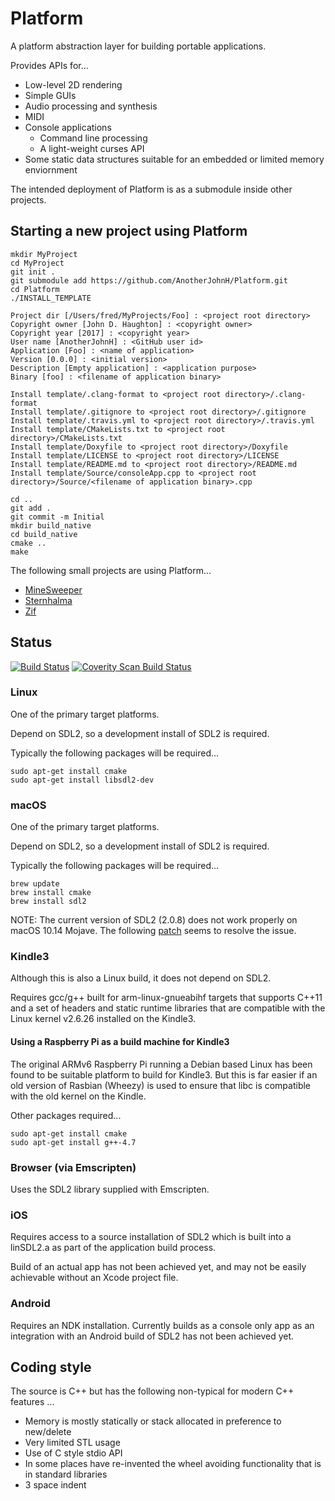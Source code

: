# Platform

A platform abstraction layer for building portable applications.

Provides APIs for...
* Low-level 2D rendering
* Simple GUIs
* Audio processing and synthesis
* MIDI
* Console applications
  * Command line processing
  * A light-weight curses API
* Some static data structures suitable for an embedded or limited memory enviornment

The intended deployment of Platform is as a submodule inside other projects.

## Starting a new project using Platform

```
mkdir MyProject
cd MyProject
git init .
git submodule add https://github.com/AnotherJohnH/Platform.git
cd Platform
./INSTALL_TEMPLATE

Project dir [/Users/fred/MyProjects/Foo] : <project root directory>
Copyright owner [John D. Haughton] : <copyright owner>
Copyright year [2017] : <copyright year>
User name [AnotherJohnH] : <GitHub user id>
Application [Foo] : <name of application>
Version [0.0.0] : <initial version>
Description [Empty application] : <application purpose>
Binary [foo] : <filename of application binary>

Install template/.clang-format to <project root directory>/.clang-format
Install template/.gitignore to <project root directory>/.gitignore
Install template/.travis.yml to <project root directory>/.travis.yml
Install template/CMakeLists.txt to <project root directory>/CMakeLists.txt
Install template/Doxyfile to <project root directory>/Doxyfile
Install template/LICENSE to <project root directory>/LICENSE
Install template/README.md to <project root directory>/README.md
Install template/Source/consoleApp.cpp to <project root directory>/Source/<filename of application binary>.cpp
```

```
cd ..
git add .
git commit -m Initial
mkdir build_native
cd build_native
cmake ..
make
```

The following small projects are using Platform...
* [MineSweeper](https://github.com/AnotherJohnH/MineSweeper/)
* [Sternhalma](https://github.com/AnotherJohnH/Sternhalma/)
* [Zif](https://github.com/AnotherJohnH/Zif/)

## Status

[![Build Status](https://travis-ci.org/AnotherJohnH/Platform.svg?branch=master)](https://travis-ci.org/AnotherJohnH/Platform)
[![Coverity Scan Build Status](https://scan.coverity.com/projects/13938/badge.svg)](https://scan.coverity.com/projects/anotherjohnh-platform)

### Linux

One of the primary target platforms.

Depend on SDL2, so a development install of SDL2 is required.

Typically the following packages will be required...

```
sudo apt-get install cmake
sudo apt-get install libsdl2-dev
```

### macOS

One of the primary target platforms.

Depend on SDL2, so a development install of SDL2 is required.

Typically the following packages will be required...

```
brew update
brew install cmake
brew install sdl2
```

NOTE: The current version of SDL2 (2.0.8) does not work properly on macOS 10.14
Mojave. The following [patch](https://hg.libsdl.org/SDL/rev/55489adbb75c)
seems to resolve the issue.

### Kindle3

Although this is also a Linux build, it does not depend on SDL2.

Requires gcc/g++ built for arm-linux-gnueabihf targets that supports C++11 and a set of
headers and static runtime libraries that are compatible with the Linux kernel v2.6.26
installed on the Kindle3.

#### Using a Raspberry Pi as a build machine for Kindle3

The original ARMv6 Raspberry Pi running a Debian based Linux has been found to be suitable
platform to build for Kindle3. But this is far easier if an old version of Rasbian (Wheezy)
is used to ensure that libc is compatible with the old kernel on the Kindle.

Other packages required...

```
sudo apt-get install cmake
sudo apt-get install g++-4.7
```

### Browser (via Emscripten)

Uses the SDL2 library supplied with Emscripten.

### iOS

Requires access to a source installation of SDL2 which is built into a linSDL2.a as part of
the application build process.

Build of an actual app has not been achieved yet, and may not be easily achievable without
an Xcode project file.

### Android

Requires an NDK installation. Currently builds as a console only app as an integration with
an Android build of SDL2 has not been achieved yet.

## Coding style

The source is C++ but has the following non-typical for modern C++ features ...
* Memory is mostly statically or stack allocated in preference to new/delete
* Very limited STL usage
* Use of C style stdio API
* In some places have re-invented the wheel avoiding functionality that is in standard libraries
* 3 space indent

